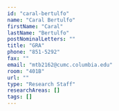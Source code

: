```yaml
---
id: "caral-bertulfo"
name: "Caral Bertulfo"
firstName: "Caral"
lastName: "Bertulfo"
postNominalLetters: ""
title: "GRA"
phone: "851-5292"
fax: ""
email: "mtb2162@cumc.columbia.edu"
room: "401B"
url: ""
type: "Research Staff"
researchAreas: []
tags: []
---
```


